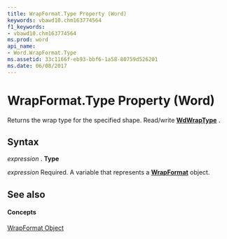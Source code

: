 ```yaml
---
title: WrapFormat.Type Property (Word)
keywords: vbawd10.chm163774564
f1_keywords:
- vbawd10.chm163774564
ms.prod: word
api_name:
- Word.WrapFormat.Type
ms.assetid: 33c1166f-eb93-bbf6-1a58-80759d526201
ms.date: 06/08/2017
---
```



# WrapFormat.Type Property (Word)

Returns the wrap type for the specified shape. Read/write  **[WdWrapType](Word.WdWrapType.md)** .


## Syntax

 _expression_ . **Type**

 _expression_ Required. A variable that represents a **[WrapFormat](Word.WrapFormat.md)** object.


## See also


#### Concepts


[WrapFormat Object](Word.WrapFormat.md)


